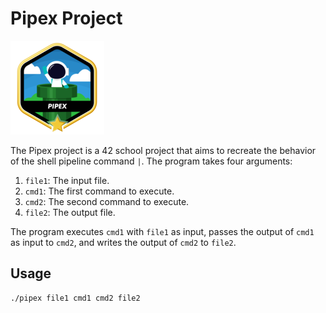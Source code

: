 # Pipex Project

![Pipex](pipexm.png)

The Pipex project is a 42 school project that aims to recreate the behavior of the shell pipeline command `|`. The program takes four arguments:

1. `file1`: The input file.
2. `cmd1`: The first command to execute.
3. `cmd2`: The second command to execute.
4. `file2`: The output file.

The program executes `cmd1` with `file1` as input, passes the output of `cmd1` as input to `cmd2`, and writes the output of `cmd2` to `file2`.

## Usage

```sh
./pipex file1 cmd1 cmd2 file2